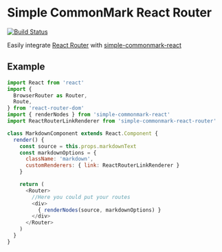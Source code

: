 # Simple CommonMark React Router

[![Build Status](https://travis-ci.org/GAumala/simple-commonmark-react-router.svg?branch=master)](https://travis-ci.org/GAumala/simple-commonmark-react-router)

Easily integrate [React Router](https://reacttraining.com/react-router/) with [simple-commonmark-react](https://github.com/GAumala/simple-commonmark-react)

## Example

```javascript
import React from 'react'
import {
  BrowserRouter as Router,
  Route,
} from 'react-router-dom'
import { renderNodes } from 'simple-commonmark-react'
import ReactRouterLinkRenderer from 'simple-commonmark-react-router'

class MarkdownComponent extends React.Component {
  render() {
    const source = this.props.markdownText
    const markdownOptions = {
      className: 'markdown',
      customRenderers: { link: ReactRouterLinkRenderer }
    }

    return (
      <Router>
        //Here you could put your routes
        <div>
          { renderNodes(source, markdownOptions) }  
        </div>
      </Router>
    )
  }  
}
```
